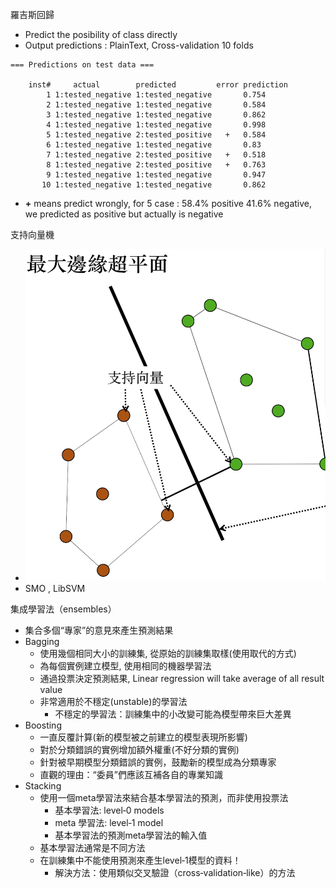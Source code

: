 羅吉斯回歸
- Predict the posibility of class directly
- Output predictions : PlainText, Cross-validation 10 folds
```
=== Predictions on test data ===

    inst#     actual        predicted         error prediction
        1 1:tested_negative 1:tested_negative       0.754 
        2 1:tested_negative 1:tested_negative       0.584 
        3 1:tested_negative 1:tested_negative       0.862 
        4 1:tested_negative 1:tested_negative       0.998 
        5 1:tested_negative 2:tested_positive   +   0.584 
        6 1:tested_negative 1:tested_negative       0.83 
        7 1:tested_negative 2:tested_positive   +   0.518 
        8 1:tested_negative 2:tested_positive   +   0.763 
        9 1:tested_negative 1:tested_negative       0.947 
       10 1:tested_negative 1:tested_negative       0.862 
```
- **+** means predict wrongly, for 5 case : 58.4% positive 41.6% negative, we predicted as positive but actually is negative

支持向量機
- ![SVM](Img/w7/SVM.png)
- SMO , LibSVM

集成學習法（ensembles）
- 集合多個“專家”的意見來產生預測結果
- Bagging
    - 使用幾個相同大小的訓練集, 從原始的訓練集取樣(使用取代的方式)
    - 為每個實例建立模型, 使用相同的機器學習法
    - 通過投票決定預測結果, Linear regression will take average of all result value
    - 非常適用於不穩定(unstable)的學習法
        - 不穩定的學習法：訓練集中的小改變可能為模型帶來巨大差異
- Boosting
    - 一直反覆計算(新的模型被之前建立的模型表現所影響)
    - 對於分類錯誤的實例增加額外權重(不好分類的實例)
    - 針對被早期模型分類錯誤的實例，鼓勵新的模型成為分類專家
    - 直觀的理由：“委員”們應該互補各自的專業知識
- Stacking
    - 使用一個meta學習法來結合基本學習法的預測，而非使用投票法
        - 基本學習法: level‐0 models
        - meta 學習法: level‐1 model
        - 基本學習法的預測meta學習法的輸入值
    - 基本學習法通常是不同方法
    - 在訓練集中不能使用預測來產生level‐1模型的資料！
        - 解決方法：使用類似交叉驗證（cross‐validation‐like）的方法
